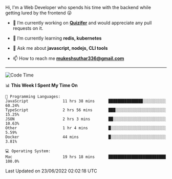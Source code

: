 Hi, I'm a Web Developer who spends his time with the backend while getting lured by the frontend 😜

- 🔭 I’m currently working on **[Quizifer](https://github.com/SutharMukesh/Quizifer/)** and would appreciate any pull requests on it.

- 🌱 I’m currently learning **redis, kubernetes**

- 💬 Ask me about **javascript, nodejs, CLI tools**

- 📫 How to reach me **mukeshsuthar336@gmail.com**

---
<!--START_SECTION:waka-->
![Code Time](http://img.shields.io/badge/Code%20Time-0%20secs-blue)

📊 **This Week I Spent My Time On** 

```text
💬 Programming Languages: 
JavaScript               11 hrs 38 mins      ███████████████░░░░░░░░░░   60.24% 
TypeScript               2 hrs 56 mins       ███░░░░░░░░░░░░░░░░░░░░░░   15.25% 
JSON                     2 hrs 3 mins        ██░░░░░░░░░░░░░░░░░░░░░░░   10.63% 
Other                    1 hr 4 mins         █░░░░░░░░░░░░░░░░░░░░░░░░   5.59% 
Docker                   44 mins             █░░░░░░░░░░░░░░░░░░░░░░░░   3.81%

💻 Operating System: 
Mac                      19 hrs 18 mins      █████████████████████████   100.0%

```


 Last Updated on 23/06/2022 02:02:18 UTC
<!--END_SECTION:waka-->
